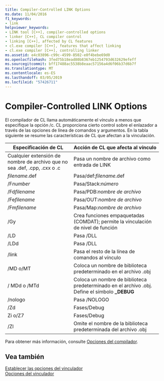 ```yaml
---
title: Compiler-Controlled LINK Options
ms.date: 11/04/2016
f1_keywords:
- link
helpviewer_keywords:
- LINK tool [C++], compiler-controlled options
- linker [C++], CL compiler control
- linking [C++], affected by CL features
- cl.exe compiler [C++], features that affect linking
- cl.exe compiler [C++], controlling linker
ms.assetid: e4c03896-c99c-4599-8502-e0f4bebe69d0
ms.openlocfilehash: 3fed75b18ead80b8367eb1254793d632629efeff
ms.sourcegitcommit: bff17488ac5538b8eaac57156a4d6f06b37d6b7f
ms.translationtype: MT
ms.contentlocale: es-ES
ms.lasthandoff: 03/05/2019
ms.locfileid: "57426711"
---
```

# <a name="compiler-controlled-link-options"></a>Compiler-Controlled LINK Options

El compilador de CL llama automáticamente el vínculo a menos que especifique la opción /c. CL proporciona cierto control sobre el enlazador a través de las opciones de línea de comandos y argumentos. En la tabla siguiente se resume las características de CL que afectan a la vinculación.

|Especificación de CL|Acción de CL que afecta al vínculo|
|----------------------|---------------------------------|
|Cualquier extensión de nombre de archivo que no sea .def, .cpp, .cxx o .c|Pasa un nombre de archivo como entrada de LINK|
|*filename*.def|Pasa/def:*filename*.def|
|/F*number*|Pasa/Stack:*número*|
|/Fd*filename*|Pasa/PDB:*nombre de archivo*|
|/Fe*filename*|Pasa/OUT:*nombre de archivo*|
|/Fm*filename*|Pasa/Map:*nombre de archivo*|
|/Gy|Crea funciones empaquetadas (COMDAT); permite la vinculación de nivel de función|
|/LD|Pasa /DLL|
|/LDd|Pasa /DLL|
|/link|Pasa el resto de la línea de comandos al vínculo|
|/MD o/MT|Coloca un nombre de biblioteca predeterminado en el archivo .obj|
|/ MDd o /MTd|Coloca un nombre de biblioteca predeterminado en el archivo .obj. Define el símbolo **_DEBUG**|
|/nologo|Pasa /NOLOGO|
|/Zd|Fases/Debug|
|Zi o/Z7|Fases/Debug|
|/Zl|Omite el nombre de la biblioteca predeterminada del archivo .obj|

Para obtener más información, consulte [Opciones del compilador](../../build/reference/compiler-options.md).

## <a name="see-also"></a>Vea también

[Establecer las opciones del vinculador](../../build/reference/setting-linker-options.md)<br/>
[Opciones del vinculador](../../build/reference/linker-options.md)
